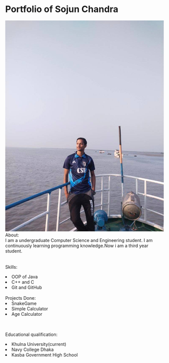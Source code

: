 # Portfolio of Sojun Chandra

![picture](sojun.jpg)
<br>
About:<br>
I am a undergraduate Computer Science and Engineering student.
I am continuously learning programming knowledge.Now i am a third year student.<br>
<br><br>
Skills:
<li>OOP of Java 
<li> C++ and C
<li> Git and GitHub
<br><br>
Projects Done:
<li> SnakeGame
<li> Simple Calculator
<li> Age Calculator

<br><br> 
Educational qualification:
<li>Khulna University(current)
<li> Navy College Dhaka
<li> Kasba Government High School